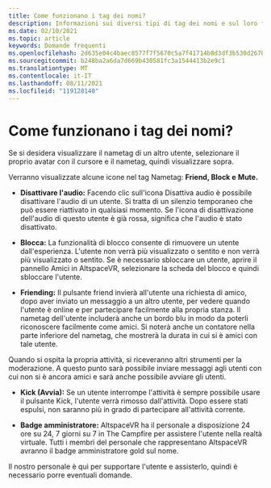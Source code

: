 ```yaml
---
title: Come funzionano i tag dei nomi?
description: Informazioni sui diversi tipi di tag dei nomi e sul loro funzionamento in AltspaceVR.
ms.date: 02/10/2021
ms.topic: article
keywords: Domande frequenti
ms.openlocfilehash: 2d635e04c4baec8577f7f5670c5a7f41714b8d3df3b530d26708b38287df7b84
ms.sourcegitcommit: b248ba2a6da7d669b430581fc3a1544413b2e9c1
ms.translationtype: MT
ms.contentlocale: it-IT
ms.lasthandoff: 08/11/2021
ms.locfileid: "119128140"
---
```

# <a name="how-do-nametags-work"></a>Come funzionano i tag dei nomi?

Se si desidera visualizzare il nametag di un altro utente, selezionare il proprio avatar con il cursore e il nametag, quindi visualizzare sopra.

Verranno visualizzate alcune icone nel tag Nametag: **Friend, Block e** **Mute.**

* **Disattivare l'audio:** Facendo clic sull'icona Disattiva audio è possibile disattivare l'audio di un utente. Si tratta di un silenzio temporaneo che può essere riattivato in qualsiasi momento. Se l'icona di disattivazione dell'audio di questo utente è già rossa, significa che l'audio è stato disattivato.

* **Blocca:** La funzionalità di blocco consente di rimuovere un utente dall'esperienza. L'utente non verrà più visualizzato o sentito e non verrà più visualizzato o sentito. Se è necessario sbloccare un utente, aprire il pannello Amici in AltspaceVR, selezionare la scheda del blocco e quindi sbloccare l'utente.

* **Friending:** Il pulsante friend invierà all'utente una richiesta di amico, dopo aver inviato un messaggio a un altro utente, per vedere quando l'utente è online e per partecipare facilmente alla propria stanza. Il nametag dell'utente includerà anche un bordo blu in modo da poterli riconoscere facilmente come amici. Si noterà anche un contatore nella parte inferiore del nametag, che mostrerà la durata in cui si è amici con tale utente.

Quando si ospita la propria attività, si riceveranno altri strumenti per la moderazione. A questo punto sarà possibile inviare messaggi agli utenti con cui non si è ancora amici e sarà anche possibile avviare gli utenti.

* **Kick (Avvia):** Se un utente interrompe l'attività è sempre possibile usare il pulsante Kick, l'utente verrà rimosso dall'attività. Dopo essere stati espulsi, non saranno più in grado di partecipare all'attività corrente. 

* **Badge amministratore:** AltspaceVR ha il personale a disposizione 24 ore su 24, 7 giorni su 7 in The Campfire per assistere l'utente nella realtà virtuale. Tutti i membri del personale che rappresentano AltspaceVR avranno il badge amministratore gold sul nome.

Il nostro personale è qui per supportare l'utente e assisterlo, quindi è necessario porre eventuali domande. 